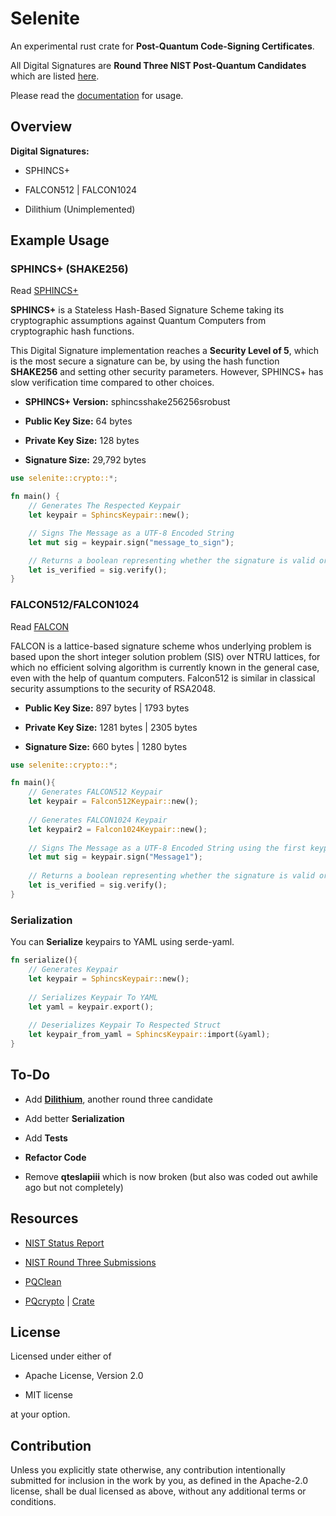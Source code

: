 # Selenite

An experimental rust crate for **Post-Quantum Code-Signing Certificates**.

All Digital Signatures are **Round Three NIST Post-Quantum Candidates** which are listed [here](https://csrc.nist.gov/Projects/post-quantum-cryptography/round-3-submissions).

Please read the [documentation](https://docs.rs/selenite/0.2.1/selenite/crypto/index.html) for usage.

## Overview

**Digital Signatures:** 

* SPHINCS+

* FALCON512 | FALCON1024

* Dilithium (Unimplemented)

## Example Usage

### SPHINCS+ (SHAKE256)

Read [SPHINCS+](https://sphincs.org/)

**SPHINCS+** is a Stateless Hash-Based Signature Scheme taking its cryptographic assumptions against Quantum Computers from cryptographic hash functions.

This Digital Signature implementation reaches a **Security Level of 5**, which is the most secure a signature can be, by using the hash function **SHAKE256** and setting other security parameters. However, SPHINCS+ has slow verification time compared to other choices.

* **SPHINCS+ Version:** sphincsshake256256srobust

* **Public Key Size:** 64 bytes 

* **Private Key Size:** 128 bytes

* **Signature Size:** 29,792 bytes

```rust
use selenite::crypto::*;

fn main() {
    // Generates The Respected Keypair
    let keypair = SphincsKeypair::new();

    // Signs The Message as a UTF-8 Encoded String
    let mut sig = keypair.sign("message_to_sign");

    // Returns a boolean representing whether the signature is valid or not
    let is_verified = sig.verify();
}
```
### FALCON512/FALCON1024

Read [FALCON](https://falcon-sign.info/)

FALCON is a lattice-based signature scheme whos underlying problem is based upon the short integer solution problem (SIS) over NTRU lattices, for which no efficient solving algorithm is currently known in the general case, even with the help of quantum computers. Falcon512 is similar in classical security assumptions to the security of RSA2048.

* **Public Key Size:** 897 bytes | 1793 bytes

* **Private Key Size:** 1281 bytes | 2305 bytes

* **Signature Size:** 660 bytes | 1280 bytes


```rust
use selenite::crypto::*;

fn main(){
    // Generates FALCON512 Keypair
    let keypair = Falcon512Keypair::new();
    
    // Generates FALCON1024 Keypair
    let keypair2 = Falcon1024Keypair::new();
    
    // Signs The Message as a UTF-8 Encoded String using the first keypair (FALCON512)
    let mut sig = keypair.sign("Message1");
    
    // Returns a boolean representing whether the signature is valid or not
    let is_verified = sig.verify();
}
```

### Serialization

You can **Serialize** keypairs to YAML using serde-yaml.

```rust
fn serialize(){
    // Generates Keypair
    let keypair = SphincsKeypair::new();
    
    // Serializes Keypair To YAML
    let yaml = keypair.export();
    
    // Deserializes Keypair To Respected Struct
    let keypair_from_yaml = SphincsKeypair::import(&yaml);
}

```

## To-Do

* Add **[Dilithium](https://pq-crystals.org/dilithium/)**, another round three candidate

* Add better **Serialization**

* Add **Tests**

* **Refactor Code**

* Remove **qteslapiii** which is now broken (but also was coded out awhile ago but not completely)

## Resources

* [NIST Status Report](https://nvlpubs.nist.gov/nistpubs/ir/2020/NIST.IR.8309.pdf)

* [NIST Round Three Submissions](https://csrc.nist.gov/Projects/post-quantum-cryptography/round-3-submissions)

* [PQClean](https://github.com/pqclean/pqclean/)

* [PQcrypto](https://github.com/rustpq/pqcrypto) | [Crate](https://crates.io/crates/pqcrypto)

## License

Licensed under either of

* Apache License, Version 2.0

* MIT license

at your option.

## Contribution

Unless you explicitly state otherwise, any contribution intentionally submitted for inclusion in the work by you, as defined in the Apache-2.0 license, shall be dual licensed as above, without any additional terms or conditions.
